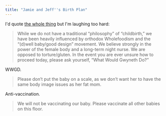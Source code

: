 ```yaml
---
title: "Jamie and Jeff''s Birth Plan"
---
```

<p>I'd quote <a href="https://www.mcsweeneys.net/articles/jamie-and-jeffs-birth-plan">the whole thing</a> but I'm laughing too hard:</p>
<blockquote><p>
  While we do not have a traditional “philosophy” of “childbirth,” we have been heavily influenced by orthodox Wholefoodism and the “(d)well baby/good design” movement. We believe strongly in the power of the female body and a long-term night nurse. We are opposed to torture/gluten. In the event you are ever unsure how to proceed today, please ask yourself, “What Would Gwyneth Do?”
</p></blockquote>
<p>WWGD.</p>
<blockquote><p>
  Please don’t put the baby on a scale, as we don’t want her to have the same body image issues as her fat mom.
</p></blockquote>
<p>Anti-vaccination.</p>
<blockquote><p>
  We will not be vaccinating our baby. Please vaccinate all other babies on this floor.
</p></blockquote>
